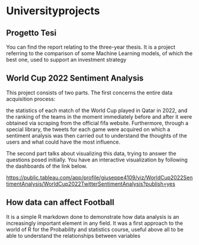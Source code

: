 # Universityprojects
## Progetto Tesi

You can find the report relating to the three-year thesis. It is a project referring to the comparison of some Machine Learning models, of which the best one, used to support an investment strategy

## World Cup 2022 Sentiment Analysis

This project consists of two parts.
The first concerns the entire data acquisition process:

the statistics of each match of the World Cup played in Qatar in 2022, and the ranking of the teams in the moment immediately before and after it were obtained via scraping from the official fifa website. Furthermore, through a special library, the tweets for each game were acquired on which a sentiment analysis was then carried out to understand the thoughts of the users and what could have the most influence.

The second part talks about visualizing this data, trying to answer the questions posed initially.
You have an interactive visualization by following the dashboards of the link below.

https://public.tableau.com/app/profile/giuseppe4109/viz/WorldCup2022SentimentAnalysis/WorldCup2022TwitterSentimentAnalysis?publish=yes

## How data can affect Football

It is a simple R markdown done to demonstrate how data analysis is an increasingly important element in any field. It was a first approach to the world of R for the Probability and statistics course, useful above all to be able to understand the relationships between variables


